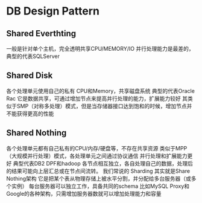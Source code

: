 # DB Design Pattern

## Shared Everthting

一般是针对单个主机，完全透明共享CPU/MEMORY/IO
并行处理能力是最差的，典型的代表SQLServer

## Shared Disk

各个处理单元使用自己的私有 CPU和Memory，共享磁盘系统
典型的代表Oracle Rac
	它是数据共享，可通过增加节点来提高并行处理的能力，扩展能力较好
	其类似于SMP（对称多处理）模式，但是当存储器接口达到饱和的时候，增加节点并不能获得更高的性能 

## Shared Nothing

各个处理单元都有自己私有的CPU/内存/硬盘等，不存在共享资源
	类似于MPP（大规模并行处理）模式，各处理单元之间通过协议通信
		并行处理和扩展能力更好
	典型代表DB2 DPF和hadoop 
		各节点相互独立，各自处理自己的数据，处理后的结果可能向上层汇总或在节点间流转。
我们常说的 Sharding 其实就是Share Nothing架构
	它是把某个表从物理存储上被水平分割，并分配给多台服务器（或多个实例）
	每台服务器可以独立工作，具备共同的schema
	比如MySQL Proxy和Google的各种架构，只需增加服务器数就可以增加处理能力和容量

